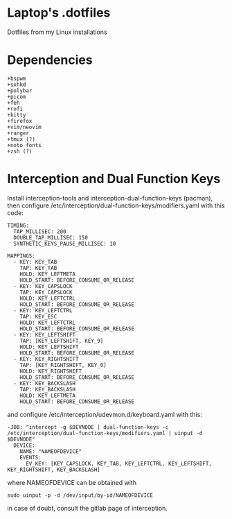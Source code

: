 # Laptop's .dotfiles
Dotfiles from my Linux installations

# Dependencies

    +bspwm
    +sxhkd
    +polybar
    +picom
    +feh
    +rofi
    +kitty
    +firefox
    +vim/neovim
    +ranger
    +tmux (?)
    +noto fonts
    +zsh (?)
    
# Interception and Dual Function Keys
Install interception-tools and interception-dual-function-keys (pacman), then configure /etc/interception/dual-function-keys/modifiers.yaml with this code:

    TIMING:
      TAP_MILLISEC: 200
      DOUBLE_TAP_MILLISEC: 150
      SYNTHETIC_KEYS_PAUSE_MILLISEC: 10

    MAPPINGS:
      - KEY: KEY_TAB
        TAP: KEY_TAB
        HOLD: KEY_LEFTMETA
        HOLD_START: BEFORE_CONSUME_OR_RELEASE
      - KEY: KEY_CAPSLOCK
        TAP: KEY_CAPSLOCK
        HOLD: KEY_LEFTCTRL
        HOLD_START: BEFORE_CONSUME_OR_RELEASE
      - KEY: KEY_LEFTCTRL
        TAP: KEY_ESC
        HOLD: KEY_LEFTCTRL
        HOLD_START: BEFORE_CONSUME_OR_RELEASE
      - KEY: KEY_LEFTSHIFT
        TAP: [KEY_LEFTSHIFT, KEY_9]
        HOLD: KEY_LEFTSHIFT
        HOLD_START: BEFORE_CONSUME_OR_RELEASE
      - KEY: KEY_RIGHTSHIFT
        TAP: [KEY_RIGHTSHIFT, KEY_0]
        HOLD: KEY_RIGHTSHIFT
        HOLD_START: BEFORE_CONSUME_OR_RELEASE
      - KEY: KEY_BACKSLASH
        TAP: KEY_BACKSLASH
        HOLD: KEY_LEFTMETA
        HOLD_START: BEFORE_CONSUME_OR_RELEASE

and configure /etc/interception/udevmon.d/keyboard.yaml with this:

    -JOB: "intercept -g $DEVNODE | dual-function-keys -c /etc/interception/dual-function-keys/modifiers.yaml | uinput -d $DEVNODE"
      DEVICE:
        NAME: "NAMEOFDEVICE"
        EVENTS:
          EV_KEY: [KEY_CAPSLOCK, KEY_TAB, KEY_LEFTCTRL, KEY_LEFTSHIFT, KEY_RIGHTSHIFT, KEY_BACKSLASH]

where NAMEOFDEVICE can be obtained with
    
    sudo uinput -p -d /dev/input/by-id/NAMEOFDEVICE

in case of doubt, consult the gitlab page of interception.
